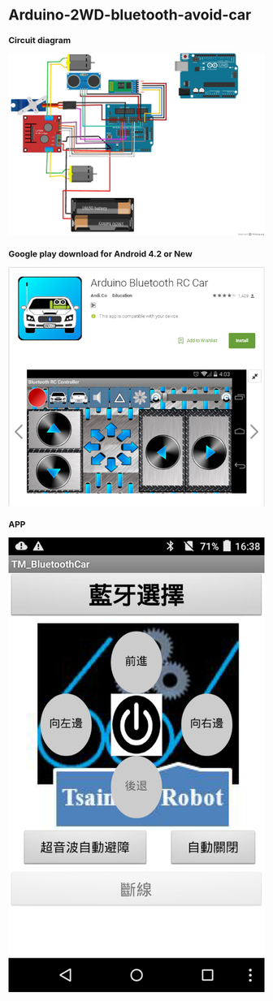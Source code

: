 # Arduino-2WD-bluetooth-avoid-car
### Circuit diagram
![image](https://github.com/tsaiminghsu/Arduino-2WD-bluetooth-avoid-car/blob/master/BTcar%E6%8E%A5%E7%B7%9A%E5%9C%96.JPG)
### Google play download for Android 4.2 or New
![image](https://github.com/tsaiminghsu/Arduino-2WD-bluetooth-avoid-car/blob/master/Arduino%20Bluetooth%20RC%20Car(%20Google%20Play%20).jpg)
### APP
![image](https://github.com/tsaiminghsu/Arduino-2WD-bluetooth-avoid-car/blob/master/TM_BLuetoothCar(v1.1).png)
